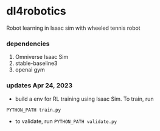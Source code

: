 # dl4robotics
Robot learning in Isaac sim with wheeled tennis robot

### dependencies

1. Omniverse Isaac Sim
2. stable-baseline3
3. openai gym

### updates Apr 24, 2023

* build a env for RL training using Isaac Sim. To train, run

`PYTHON_PATH train.py`

* to validate, run
`PYTHON_PATH validate.py`
